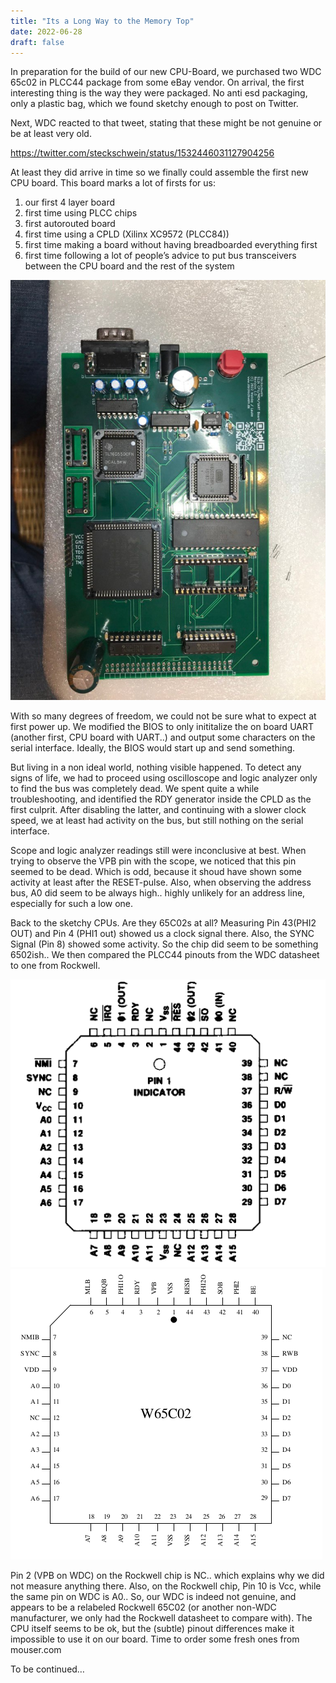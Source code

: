 ```yaml
---
title: "Its a Long Way to the Memory Top"
date: 2022-06-28
draft: false
---
```


In preparation for the build of our new CPU-Board, we purchased two WDC 65c02 in PLCC44 package from some eBay vendor.
On arrival, the first interesting thing is the way they were packaged. No anti esd packaging, only a plastic bag, which we found sketchy enough to post on Twitter.

Next, WDC reacted to that tweet, stating that these might be not genuine or be at least very old. 


https://twitter.com/steckschwein/status/1532446031127904256


At least they did arrive in time so we finally could assemble the first new CPU board. This board marks a lot of firsts for us:

1. our first 4 layer board
2. first time using PLCC chips
3. first autorouted board
4. first time using a CPLD (Xilinx XC9572 (PLCC84))
5. first time making a board without having breadboarded everything first
6. first time following a lot of people’s advice to put bus transceivers between the CPU board and the rest of the system


![New CPU Board with 512k RAM](images/512k_cpu_board.jpg "New CPU Board with 512k RAM")

With so many degrees of freedom, we could not be sure what to expect at first power up. We modified the BIOS to only inititalize the on board UART (another first, CPU board with UART..) and output some characters on the serial interface.
Ideally, the BIOS would start up and send something.

But living in a non ideal world, nothing visible happened.
To detect any signs of life, we had to proceed using oscilloscope and logic analyzer only to find the bus was completely dead. We spent quite a while troubleshooting, and identified the RDY generator inside the CPLD as the first culprit. After disabling the latter, and continuing with a slower clock speed, we at least had activity on the bus, but still nothing on the serial interface.

Scope and logic analyzer readings still were inconclusive at best. When trying to observe the VPB pin with the scope, we noticed that this pin seemed to be dead. Which is odd, because it shoud have shown some activity at least after the RESET-pulse. Also, when observing the address bus, A0 did seem to be always high.. highly unlikely for an address line, especially for such a low one.

Back to the sketchy CPUs. Are they 65C02s at all?
Measuring Pin 43(PHI2 OUT) and Pin 4 (PHI1 out) showed us a clock signal there. Also, the SYNC Signal (Pin 8) showed some activity. So the chip did seem to be something 6502ish..
We then compared the PLCC44 pinouts from the WDC datasheet to one from Rockwell.

![](images/plcc44_rockwell.png "PLCC44 Rockwell")
![](images/plcc44_wdc.png "PLCC44 WDC")



Pin 2 (VPB on WDC) on the Rockwell chip is NC.. which explains why we did not measure anything there. Also, on the Rockwell chip, Pin 10 is Vcc, while the same pin on WDC is A0..
So, our WDC is indeed not genuine, and appears to be a relabeled Rockwell 65C02 (or another non-WDC manufacturer, we only had the Rockwell datasheet to compare with). The CPU itself seems to be ok, but the (subtle) pinout differences make it impossible to use it on our board. Time to order some fresh ones from mouser.com

To be continued…